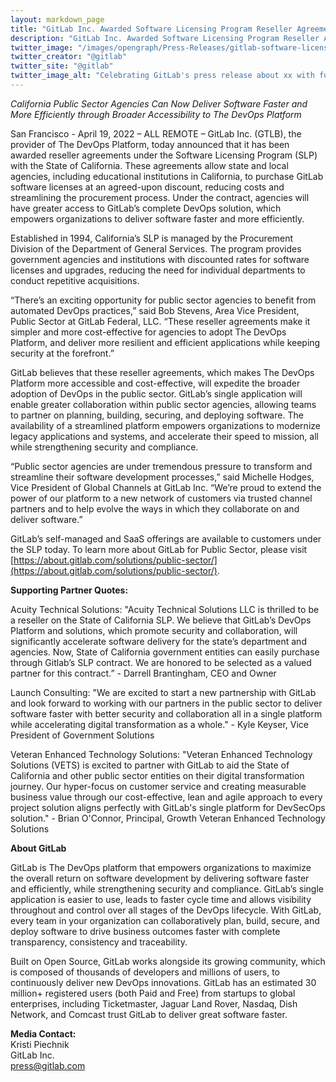 ```yaml
---
layout: markdown_page
title: "GitLab Inc. Awarded Software Licensing Program Reseller Agreements With State of California"
description: "GitLab Inc. Awarded Software Licensing Program Reseller Agreements With State of California"
twitter_image: "/images/opengraph/Press-Releases/gitlab-software-licensing-state-ca-press-release-2.png"
twitter_creator: "@gitlab"
twitter_site: "@gitlab"
twitter_image_alt: "Celebrating GitLab's press release about xx with fun emojis"
---
```

_California Public Sector Agencies Can Now Deliver Software Faster and More Efficiently through Broader Accessibility to The DevOps Platform_ 

San Francisco - April 19, 2022 – ALL REMOTE – GitLab Inc. (GTLB), the provider of The DevOps Platform, today announced that it has been awarded reseller agreements under the Software Licensing Program (SLP) with the State of California. These agreements allow state and local agencies, including educational institutions in California, to purchase GitLab software licenses at an agreed-upon discount, reducing costs and streamlining the procurement process. Under the contract, agencies will have greater access to GitLab’s complete DevOps solution, which empowers organizations to deliver software faster and more efficiently.

Established in 1994, California’s SLP is managed by the Procurement Division of the Department of General Services. The program provides government agencies and institutions with discounted rates for software licenses and upgrades, reducing the need for individual departments to conduct repetitive acquisitions. 

“There’s an exciting opportunity for public sector agencies to benefit from automated DevOps practices,” said Bob Stevens, Area Vice President, Public Sector at GitLab Federal, LLC. “These reseller agreements make it simpler and more cost-effective for agencies to adopt The DevOps Platform, and deliver more resilient and efficient applications while keeping security at the forefront.”  

GitLab believes that these reseller agreements, which makes The DevOps Platform more accessible and cost-effective, will expedite the broader adoption of DevOps in the public sector. GitLab’s single application will enable greater collaboration within public sector agencies, allowing teams to partner on planning, building, securing, and deploying software. The availability of a streamlined platform empowers organizations to modernize legacy applications and systems, and accelerate their speed to mission, all while strengthening security and compliance.  

“Public sector agencies are under tremendous pressure to transform and streamline their software development processes,” said Michelle Hodges, Vice President of Global Channels at GitLab Inc. “We’re proud to extend the power of our platform to a new network of customers via trusted channel partners and to help evolve the ways in which they collaborate on and deliver software.”  
 
GitLab’s self-managed and SaaS offerings are available to customers under the SLP today. To learn more about GitLab for Public Sector, please visit [https://about.gitlab.com/solutions/public-sector/](https://about.gitlab.com/solutions/public-sector/). 
 
**Supporting Partner Quotes:**
 
Acuity Technical Solutions: "Acuity Technical Solutions LLC is thrilled to be a reseller on the State of California SLP. We believe that GitLab’s DevOps Platform and solutions, which promote security and collaboration, will significantly accelerate software delivery for the state’s department and agencies. Now, State of California government entities can easily purchase through Gitlab’s SLP contract. We are honored to be selected as a valued partner for this contract.” - Darrell Brantingham, CEO and Owner

Launch Consulting: "We are excited to start a new partnership with GitLab and look forward to working with our partners in the public sector to deliver software faster with better security and collaboration all in a single platform while accelerating digital transformation as a whole." - Kyle Keyser, Vice President of Government Solutions

Veteran Enhanced Technology Solutions: "Veteran Enhanced Technology Solutions (VETS) is excited to partner with GitLab to aid the State of California and other public sector entities on their digital transformation journey. Our hyper-focus on customer service and creating measurable business value through our cost-effective, lean and agile approach to every project solution aligns perfectly with GitLab's single platform for DevSecOps solution." - Brian O'Connor, Principal, Growth Veteran Enhanced Technology Solutions


**About GitLab**

GitLab is The DevOps platform that empowers organizations to maximize the overall return on software development by delivering software faster and efficiently, while strengthening security and compliance. GitLab’s single application is easier to use, leads to faster cycle time and allows visibility throughout and control over all stages of the DevOps lifecycle. With GitLab, every team in your organization can collaboratively plan, build, secure, and deploy software to drive business outcomes faster with complete transparency, consistency and traceability.

Built on Open Source, GitLab works alongside its growing community, which is composed of thousands of developers and millions of users, to continuously deliver new DevOps innovations. GitLab has an estimated 30 million+ registered users (both Paid and Free) from startups to global enterprises, including Ticketmaster, Jaguar Land Rover, Nasdaq, Dish Network, and Comcast trust GitLab to deliver great software faster. 

**Media Contact:**
<br>
Kristi Piechnik
<br>
GitLab Inc.
<br>
press@gitlab.com 


